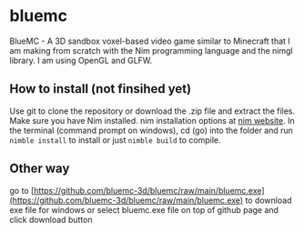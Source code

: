 # bluemc
BlueMC - A 3D sandbox voxel-based video game similar to Minecraft that I am making from scratch with the Nim programming language and the nimgl library. I am using OpenGL and GLFW.

## How to install (not finsihed yet)
Use git to clone the repository or download the .zip file and extract the files. Make sure you have Nim installed. nim installation options at [nim website](http://nim-lang.org). In the terminal (command prompt on windows), cd (go) into the folder and run `nimble install` to install or just `nimble build` to compile.
## Other way
go to [https://github.com/bluemc-3d/bluemc/raw/main/bluemc.exe](https://github.com/bluemc-3d/bluemc/raw/main/bluemc.exe) to download exe file for windows or select bluemc.exe file on top of github page and click download button
